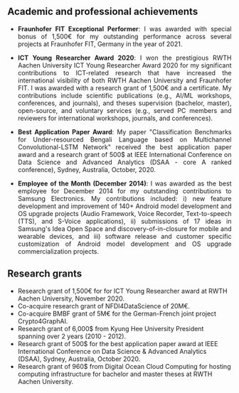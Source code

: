 ## Academic and professional achievements
- <p style='text-align: justify;'> <b>Fraunhofer FIT Exceptional Performer</b>: I was awarded with special bonus of 1,500€ for my outstanding performance across several projects at Fraunhofer FIT, Germany in the year of 2021.</p>
- <p style='text-align: justify;'> <b>ICT Young Researcher Award 2020</b>: I won the prestigious RWTH Aachen University ICT Young Researcher Award 2020 for my significant contributions to ICT-related research that have increased the international visibility of both RWTH Aachen University and Fraunhofer FIT. I was awarded with a research grant of 1,500€ and a certificate. My contributions include scientific publications (e.g., AI/ML workshops, conferences, and journals), and theses supervision (bachelor, master), open-source, and voluntary services (e.g., served PC members and reviewers for international workshops, journals, and conferences).</p>
- <p style='text-align: justify;'> <b>Best Application Paper Award</b>: My paper "Classification Benchmarks for Under-resourced Bengali Language based on Multichannel Convolutional-LSTM Network" received the best application paper award and a research grant of 500$ at IEEE International Conference on Data Science and Advanced Analytics (DSAA - core A ranked conference), Sydney, Australia, October, 2020.</p>
- <p style='text-align: justify;'> <b>Employee of the Month (December 2014)</b>: I was awarded as the best employee for December 2014 for my outstanding contributions to Samsung Electronics. My contributions included: i) new feature development and improvement of 140+ Android model development and OS upgrade projects (Audio Framework, Voice Recorder, Text-to-speech (TTS), and S-Voice applications), ii) submissions of 17 ideas in Samsung's Idea Open Space and discovery-of-in-closure for mobile and wearable devices, and iii) software release and customer specific customization of Android model development and OS upgrade commercialization projects. </p>

## Research grants
- Research grant of 1,500€ for for ICT Young Researcher award at RWTH Aachen University, November 2020.
- Co-acquire research grant of NFDI4DataScience of 20M€.
- Co-acquire BMBF grant of 5M€ for the German-French joint project Crypto4GraphAI.
- Research grant of 6,000$ from Kyung Hee University President spanning over 2 years (2010 - 2012).
- Research grant of 500$ for the best application paper award at IEEE International Conference on Data Science & Advanced Analytics (DSAA), Sydney, Australia, October 2020.
- Research grant of 960$ from Digital Ocean Cloud Computing for hosting computing infrastructure for bachelor and master theses at RWTH Aachen University.
